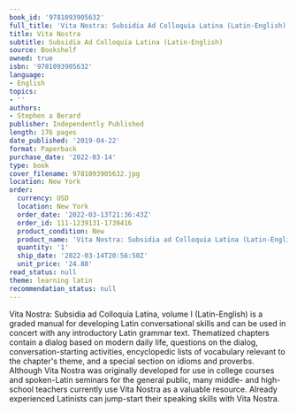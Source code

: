 ```yaml
---
book_id: '9781093905632'
full_title: 'Vita Nostra: Subsidia Ad Colloquia Latina (Latin-English)'
title: Vita Nostra
subtitle: Subsidia Ad Colloquia Latina (Latin-English)
source: Bookshelf
owned: true
isbn: '9781093905632'
language:
- English
topics:
- ''
authors:
- Stephen a Berard
publisher: Independently Published
length: 176 pages
date_published: '2019-04-22'
format: Paperback
purchase_date: '2022-03-14'
type: book
cover_filename: 9781093905632.jpg
location: New York
order:
  currency: USD
  location: New York
  order_date: '2022-03-13T21:36:43Z'
  order_id: 111-1239131-1739416
  product_condition: New
  product_name: 'Vita Nostra: Subsidia ad Colloquia Latina (Latin-English)'
  quantity: '1'
  ship_date: '2022-03-14T20:56:50Z'
  unit_price: '24.88'
read_status: null
theme: learning latin
recommendation_status: null
---
```

Vita Nostra: Subsidia ad Colloquia Latina, volume I (Latin-English) is a graded manual for developing Latin conversational skills and can be used in concert with any introductory Latin grammar text. Thematized chapters contain a dialog based on modern daily life, questions on the dialog, conversation-starting activities, encyclopedic lists of vocabulary relevant to the chapter's theme, and a special section on idioms and proverbs. Although Vita Nostra was originally developed for use in college courses and spoken-Latin seminars for the general public, many middle- and high-school teachers currently use Vita Nostra as a valuable resource. Already experienced Latinists can jump-start their speaking skills with Vita Nostra.

